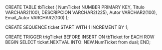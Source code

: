CREATE TABLE tbTicket (
NumTicket NUMBER PRIMARY KEY,
Titulo VARCHAR2(100),
DESCRIPCION VARCHAR2(225),
Autor VARCHAR2(100),
Email_Autor VARCHAR2(100)
);

CREATE SEQUENCE ticket
START WITH 1
INCREMENT BY 1;

CREATE TRIGGER trigTicket
BEFORE INSERT ON tbTicket
for EACH ROW
BEGIN
SELECT ticket.NEXTVAL INTO: NEW.NumTicket from dual;
END;
